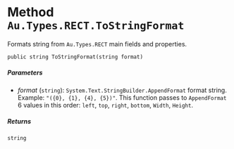 # Method `Au.Types.RECT.ToStringFormat`

Formats string from `Au.Types.RECT` main fields and properties.

```
public string ToStringFormat(string format)
```

##### Parameters

- *format*  (`string`):
    `System.Text.StringBuilder.AppendFormat` format string. Example: `"({0}, {1}, {4}, {5})"`. This function passes to `AppendFormat` 6 values in this order: `left`, `top`, `right`, `bottom`, `Width`, `Height`.

##### Returns

`string`